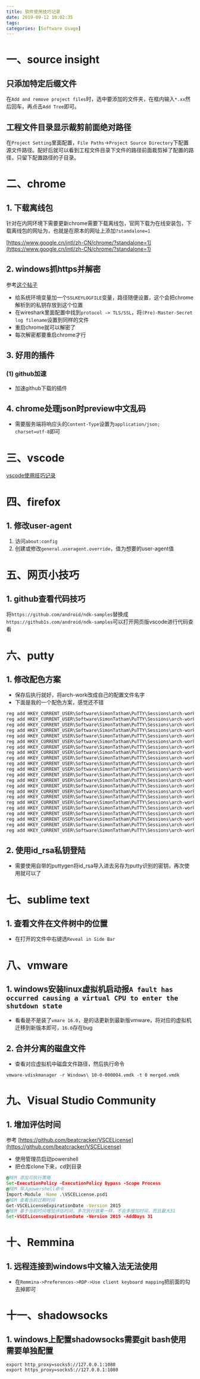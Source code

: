 ```yaml
---
title: 软件使用技巧记录
date: 2019-09-12 10:02:35
tags:
categories: [Software Usage]
---
```


# 一、source insight

## 只添加特定后缀文件

在`Add and remove project files`时，选中要添加的文件夹，在框内输入`*.xx`然后回车，再点击`Add Tree`即可。

## 工程文件目录显示裁剪前面绝对路径

在`Project Setting`里面配置，`File Paths`->`Project Source Directory`下配置源文件路径。配好后就可以看到工程文件目录下文件的路径前面裁剪掉了配置的路径，只留下配置路径的子目录。

# 二、chrome

## 1. 下载离线包

针对在内网环境下需要更新chrome需要下载离线包，官网下载为在线安装包，下载离线包的网址为，也就是在原本的网址上添加`?standalone=1`

[https://www.google.cn/intl/zh-CN/chrome/?standalone=1](https://www.google.cn/intl/zh-CN/chrome/?standalone=1)

## 2. windows抓https并解密

参考[这个帖子](https://www.cnblogs.com/aucy/p/9082429.html)

- 给系统环境变量加一个`SSLKEYLOGFILE`变量，路径随便设置，这个会把chrome解析到的私钥存放到这个位置
- 在wireshark里面配置中找到`protocol -> TLS/SSL`，将`(Pre)-Master-Secret log filename`设置到同样的文件
- 重启chrome就可以解密了
- 每次解密都要重启chrome才行

## 3. 好用的插件

### (1) github加速

- 加速github下载的插件

## 4. chrome处理json时preview中文乱码

- 需要服务端将响应头的`Content-Type`设置为`application/json; charset=utf-8`即可

# 三、vscode

[vscode使用技巧记录](/blogs/2022-02-15-vscode)

# 四、firefox

## 1. 修改user-agent

1. 访问`about:config`
2. 创建或修改`general.useragent.override`，值为想要的user-agent值

# 五、网页小技巧

## 1. github查看代码技巧

将`https://github.com/android/ndk-samples`替换成`https://github1s.com/android/ndk-samples`可以打开网页版vscode进行代码查看

# 六、putty

## 1. 修改配色方案

- 保存后执行就好，将arch-work改成自己的配置文件名字
- 下面是我的一个配色方案，感觉还不错

```bat
reg add HKEY_CURRENT_USER\Software\SimonTatham\PuTTY\Sessions\arch-work /v Colour0 /t REG_SZ /d 58,244,213  /f
reg add HKEY_CURRENT_USER\Software\SimonTatham\PuTTY\Sessions\arch-work /v Colour1 /t REG_SZ /d 255,255,255  /f
reg add HKEY_CURRENT_USER\Software\SimonTatham\PuTTY\Sessions\arch-work /v Colour2 /t REG_SZ /d 0,0,0  /f
reg add HKEY_CURRENT_USER\Software\SimonTatham\PuTTY\Sessions\arch-work /v Colour3 /t REG_SZ /d 85,85,85  /f
reg add HKEY_CURRENT_USER\Software\SimonTatham\PuTTY\Sessions\arch-work /v Colour4 /t REG_SZ /d 0,0,0  /f
reg add HKEY_CURRENT_USER\Software\SimonTatham\PuTTY\Sessions\arch-work /v Colour5 /t REG_SZ /d 0,255,0  /f
reg add HKEY_CURRENT_USER\Software\SimonTatham\PuTTY\Sessions\arch-work /v Colour6 /t REG_SZ /d 68,68,68  /f
reg add HKEY_CURRENT_USER\Software\SimonTatham\PuTTY\Sessions\arch-work /v Colour7 /t REG_SZ /d 119,119,119  /f
reg add HKEY_CURRENT_USER\Software\SimonTatham\PuTTY\Sessions\arch-work /v Colour8 /t REG_SZ /d 255,0,84  /f
reg add HKEY_CURRENT_USER\Software\SimonTatham\PuTTY\Sessions\arch-work /v Colour9 /t REG_SZ /d 214,94,117  /f
reg add HKEY_CURRENT_USER\Software\SimonTatham\PuTTY\Sessions\arch-work /v Colour10 /t REG_SZ /d 177,214,48  /f
reg add HKEY_CURRENT_USER\Software\SimonTatham\PuTTY\Sessions\arch-work /v Colour11 /t REG_SZ /d 85,255,85  /f
reg add HKEY_CURRENT_USER\Software\SimonTatham\PuTTY\Sessions\arch-work /v Colour12 /t REG_SZ /d 240,230,140  /f
reg add HKEY_CURRENT_USER\Software\SimonTatham\PuTTY\Sessions\arch-work /v Colour13 /t REG_SZ /d 255,255,85  /f
reg add HKEY_CURRENT_USER\Software\SimonTatham\PuTTY\Sessions\arch-work /v Colour14 /t REG_SZ /d 182,224,229  /f
reg add HKEY_CURRENT_USER\Software\SimonTatham\PuTTY\Sessions\arch-work /v Colour15 /t REG_SZ /d 159,211,229  /f
reg add HKEY_CURRENT_USER\Software\SimonTatham\PuTTY\Sessions\arch-work /v Colour16 /t REG_SZ /d 255,222,173  /f
reg add HKEY_CURRENT_USER\Software\SimonTatham\PuTTY\Sessions\arch-work /v Colour17 /t REG_SZ /d 255,85,255  /f
reg add HKEY_CURRENT_USER\Software\SimonTatham\PuTTY\Sessions\arch-work /v Colour18 /t REG_SZ /d 103,190,227  /f
reg add HKEY_CURRENT_USER\Software\SimonTatham\PuTTY\Sessions\arch-work /v Colour19 /t REG_SZ /d 255,215,0  /f
reg add HKEY_CURRENT_USER\Software\SimonTatham\PuTTY\Sessions\arch-work /v Colour20 /t REG_SZ /d 237,237,237  /f
reg add HKEY_CURRENT_USER\Software\SimonTatham\PuTTY\Sessions\arch-work /v Colour21 /t REG_SZ /d 255,255,255  /f
```

## 2. 使用id_rsa私钥登陆

- 需要使用自带的puttygen将id_rsa导入进去另存为putty识别的密钥，再次使用就可以了

# 七、sublime text

## 1. 查看文件在文件树中的位置

- 在打开的文件中右键选`Reveal in Side Bar`

# 八、vmware

## 1. windows安装linux虚拟机启动报`A fault has occurred causing a virtual CPU to enter the shutdown state`

- 看看是不是装了`vmare 16.0`，是的话更新到最新版vmware，将对应的虚拟机迁移到新版本即可，`16.0`存在bug

## 2. 合并分离的磁盘文件

- 查看对应虚拟机中磁盘文件路径，然后执行命令

```shell
vmware-vdiskmanager -r Windows\ 10-0-000004.vmdk -t 0 merged.vmdk
```

# 九、Visual Studio Community

## 1. 增加评估时间

参考 [https://github.com/beatcracker/VSCELicense](https://github.com/beatcracker/VSCELicense)

- 使用管理员启动powershell
- 把仓库clone下来，cd到目录

```bat
@REM 添加可执行策略
Set-ExecutionPolicy -ExecutionPolicy Bypass -Scope Process
@REM 导入powershell命令
Import-Module -Name .\VSCELicense.psd1
@REM 查看当前过期时间
Get-VSCELicenseExpirationDate -Version 2015
@REM 基于当前时间增加评估时间，多次执行效果一样，不会多增加时间，而且最大31
Set-VSCELicenseExpirationDate -Version 2015 -AddDays 31
```

# 十、Remmina

## 1. 远程连接到windows中文输入法无法使用

- 在`Remmina->Preferences->RDP->Use client keyboard mapping`把前面的勾去掉即可

# 十一、shadowsocks

## 1. windows上配置shadowsocks需要git bash使用需要单独配置

```shell
export http_proxy=socks5://127.0.0.1:1080
export https_proxy=socks5://127.0.0.1:1080
```
